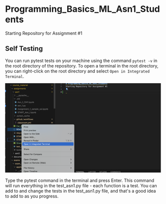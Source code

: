 # Programming_Basics_ML_Asn1_Students
Starting Repository for Assignment #1

## Self Testing

You can run pytest tests on your machine using the command `pytest -v` in the root directory of the repository. To open a terminal in the root directory, you can right-click on the root directory and select `Open in Integrated Terminal`.

![Open in Integrated Terminal](course_material/assignments/asn1/open_terminal.png "Open in Integrated Terminal")

Type the pytest command in the terminal and press Enter. This command will run everything in the test_asn1.py file - each function is a test. You can add to and change the tests in the test_asn1.py file, and that's a good idea to add to as you progress. 